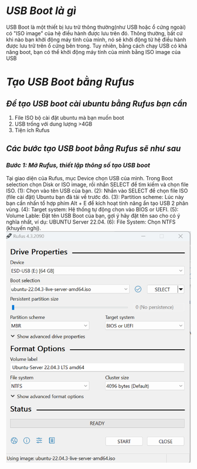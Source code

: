 # ***USB Boot là gì***
USB Boot là một thiết bị lưu trữ thông thường(như USB hoặc ổ cứng ngoài) có "ISO image" của hệ điều hành được lưu trên đó.
Thông thường, bất cứ khi nào bạn khởi động máy tính của mình, nó sẽ khởi động từ hệ điều hành được lưu trữ trên ổ cứng bên trong. Tuy nhiên, bằng cách chạy USB có khả năng boot, bạn có thể khởi động máy tính của mình bằng ISO image của USB
# ***Tạo USB Boot bằng Rufus***
## ***Để tạo USB boot cài ubuntu bằng Rufus bạn cần***
1. File ISO bộ cài đặt ubuntu mà bạn muốn boot
2. USB trống với dung lượng >4GB
3. Tiện ích Rufus

## ***Các bước tạo USB boot bằng Rufus sẽ như sau***
### ***Bước 1: Mở Rufus, thiết lập thông số tạo USB boot***
Tại giao diện của Rufus, mục Device chọn USB của mình. Trong Boot selection chọn Disk or ISO image, rồi nhấn SELECT để tìm kiếm và chọn file ISO.
(1): Chọn vào tên USB của bạn.
(2): Nhấn vào SELECT để chọn file ISO (file cài đặt) Ubuntu bạn đã tải về trước đó.
(3): Partition scheme: Lúc này bạn cần nhấn tổ hợp phím Alt + E để kích hoạt tính năng ẩn tạo USB 2 phân vùng.
(4): Target system: Hệ thống tự động chọn vào BIOS or UEFI.
(5): Volume Lable: Đặt tên USB Boot của bạn, gợi ý hãy đặt tên sao cho có ý nghĩa nhất, ví dụ:  UBUNTU Server 22.04.
(6): File System: Chọn NTFS (khuyến nghị).
![ima](../IMG/1.png)